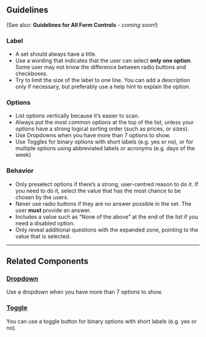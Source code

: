 ## Guidelines

(See also: **Guidelines for All Form Controls** - _coming soon!_)

### Label

-   A set should always have a title.
-   Use a wording that indicates that the user can select **only one option**. Some user may not know the difference between radio buttons and checkboxes.
-   Try to limit the size of the label to one line. You can add a description only if necessary, but preferably use a help hint to explain the option.

### Options

-   List options vertically because it’s easier to scan.
-   Always put the most common options at the top of the list, unless your options have a strong logical sorting order (such as prices, or sizes).
-   Use Dropdowns when you have more than 7 options to show.
-   Use Toggles for binary options with short labels (e.g. yes or no), or for multiple options using abbreviated labels or acronyms (e.g. days of the week)

### Behavior

-   Only preselect options if there’s a strong, user-centred reason to do it. If you need to do it, select the value that has the most chance to be chosen by the users.
-   Never use radio buttons if they are no answer possible in the set. The user **must** provide an answer.
-   Includes a value such as “None of the above” at the end of the list if you need a disabled option.
-   Only reveal additional questions with the expanded zone, pointing to the value that is selected.

---

## Related Components

### [Dropdown](http://react-vapor.surge.sh/#/components/DropdownSearch)

Use a dropdown when you have more than 7 options to show.

### [Toggle](http://react-vapor.surge.sh/#/components/FlatSelect)

You can use a toggle button for binary options with short labels (e.g. yes or no).
